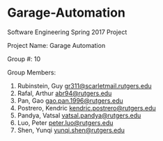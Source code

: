 # Garage-Automation
Software Engineering Spring 2017 Project

Project Name: Garage Automation  

Group #: 10

Group Members: 
  1. Rubinstein, Guy <gr311@scarletmail.rutgers.edu>
  2. Rafal, Arthur <abr94@rutgers.edu>
  3. Pan, Gao <gao.pan.1996@rutgers.edu>
  4. Postrero, Kendric <kendric.postrero@rutgers.edu>
  5. Pandya, Vatsal <vatsal.pandya@rutgers.edu>
  6. Luo, Peter <peter.luo@rutgers.edu>
  7. Shen, Yunqi <yunqi.shen@rutgers.edu>
